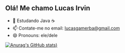 ## Olá! Me chamo Lucas Irvin

- 🌱 Estudando Java ☕
- 📫 Contate-me no email: lucasgamerba@gmail.com
- 😄 Pronouns: ele/dele
<div>
  
[![Anurag's GitHub stats](https://github-readme-stats.vercel.app/api?username=LucasIrvin&show_icons=true&theme=ocean_dark))](https://github.com/anuraghazra/github-readme-stats)

</div>
